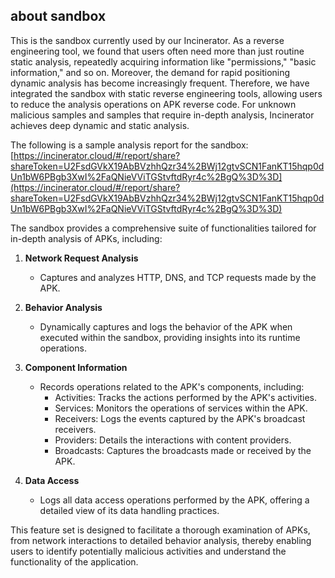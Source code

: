 ## about sandbox

This is the sandbox currently used by our Incinerator. As a reverse engineering tool, we found that users often need more than just routine static analysis, repeatedly acquiring information like "permissions," "basic information," and so on. Moreover, the demand for rapid positioning dynamic analysis has become increasingly frequent. Therefore, we have integrated the sandbox with static reverse engineering tools, allowing users to reduce the analysis operations on APK reverse code. For unknown malicious samples and samples that require in-depth analysis, Incinerator achieves deep dynamic and static analysis.

The following is a sample analysis report for the sandbox: [https://incinerator.cloud/#/report/share?shareToken=U2FsdGVkX19AbBVzhhQzr34%2BWj12gtvSCN1FanKT15hqp0dUn1bW6PBgb3XwI%2FaQNieVViTGStvftdRyr4c%2BgQ%3D%3D](https://incinerator.cloud/#/report/share?shareToken=U2FsdGVkX19AbBVzhhQzr34%2BWj12gtvSCN1FanKT15hqp0dUn1bW6PBgb3XwI%2FaQNieVViTGStvftdRyr4c%2BgQ%3D%3D)

The sandbox provides a comprehensive suite of functionalities tailored for in-depth analysis of APKs, including:

1. **Network Request Analysis**
   - Captures and analyzes HTTP, DNS, and TCP requests made by the APK.

2. **Behavior Analysis**
   - Dynamically captures and logs the behavior of the APK when executed within the sandbox, providing insights into its runtime operations.

3. **Component Information**
   - Records operations related to the APK's components, including:
     - Activities: Tracks the actions performed by the APK's activities.
     - Services: Monitors the operations of services within the APK.
     - Receivers: Logs the events captured by the APK's broadcast receivers.
     - Providers: Details the interactions with content providers.
     - Broadcasts: Captures the broadcasts made or received by the APK.

4. **Data Access**
   - Logs all data access operations performed by the APK, offering a detailed view of its data handling practices.

This feature set is designed to facilitate a thorough examination of APKs, from network interactions to detailed behavior analysis, thereby enabling users to identify potentially malicious activities and understand the functionality of the application.
